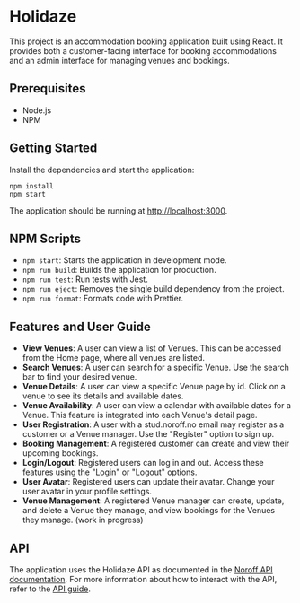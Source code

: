 # Holidaze

This project is an accommodation booking application built using React. It provides both a customer-facing interface for booking accommodations and an admin interface for managing venues and bookings.

## Prerequisites

- Node.js
- NPM

## Getting Started

Install the dependencies and start the application:
```
npm install
npm start
```

The application should be running at [http://localhost:3000](http://localhost:3000).

## NPM Scripts

- `npm start`: Starts the application in development mode.
- `npm run build`: Builds the application for production.
- `npm run test`: Run tests with Jest.
- `npm run eject`: Removes the single build dependency from the project.
- `npm run format`: Formats code with Prettier.

## Features and User Guide

- **View Venues**: A user can view a list of Venues. This can be accessed from the Home page, where all venues are listed.
- **Search Venues**: A user can search for a specific Venue. Use the search bar to find your desired venue.
- **Venue Details**: A user can view a specific Venue page by id. Click on a venue to see its details and available dates.
- **Venue Availability**: A user can view a calendar with available dates for a Venue. This feature is integrated into each Venue's detail page.
- **User Registration**: A user with a stud.noroff.no email may register as a customer or a Venue manager. Use the "Register" option to sign up.
- **Booking Management**: A registered customer can create and view their upcoming bookings.
- **Login/Logout**: Registered users can log in and out. Access these features using the "Login" or "Logout" options.
- **User Avatar**: Registered users can update their avatar. Change your user avatar in your profile settings.
- **Venue Management**: A registered Venue manager can create, update, and delete a Venue they manage, and view bookings for the Venues they manage. (work in progress)

## API

The application uses the Holidaze API as documented in the [Noroff API documentation](https://nf-api.onrender.com/docs/static/index.html). For more information about how to interact with the API, refer to the [API guide](https://docs.noroff.dev/).

